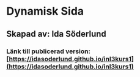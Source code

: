 # Dynamisk Sida
## Skapad av: Ida Söderlund
### Länk till publicerad version:    [https://idasoderlund.github.io/inl3kurs1](https://idasoderlund.github.io/inl3kurs1)
